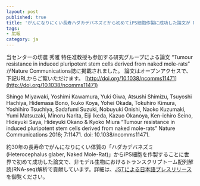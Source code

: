 ```yaml
---
layout: post
published: true
title: 'がんになりにくい長寿ハダカデバネズミから初めてiPS細胞作製に成功した論文が Nature Communications誌に掲載されました'
tags:
- 広報
category: ja
---
```

当センターの坊農 秀雅 特任准教授も参加する研究グループによる論文 “Tumour resistance in induced pluripotent stem cells derived from naked mole-rats” がNature Communications誌に掲載されました。
論文はオープンアクセスで、下記URLからご覧いただけます。
[http://doi.org/10.1038/ncomms11471](http://doi.org/10.1038/ncomms11471)
 
Shingo Miyawaki, Yoshimi Kawamura, Yuki Oiwa, Atsushi Shimizu, Tsuyoshi Hachiya, Hidemasa Bono, Ikuko Koya, Yohei Okada, Tokuhiro Kimura, Yoshihiro Tsuchiya, Sadafumi Suzuki, Nobuyuki Onishi, Naoko Kuzumaki, Yumi Matsuzaki, Minoru Narita, Eiji Ikeda, Kazuo Okanoya, Ken-ichiro Seino, Hideyuki Saya, Hideyuki Okano & Kyoko Miura
“Tumour resistance in induced pluripotent stem cells derived from naked mole-rats”
Nature Communications 2016; 7:11471.
doi: 10.1038/ncomms11471.
 
約30年の長寿命でがんになりにくい体質の「ハダカデバネズミ(Heterocephalus glaber, Naked Mole-Rat)」からiPS細胞を作製することに世界で初めて成功した論文で、非モデル生物におけるトランスクリプトーム配列解読(RNA-seq)解析で貢献しています。詳細は、[JSTによる日本語プレスリリース](http://www.jst.go.jp/pr/announce/20160510/index.html)を御覧ください。